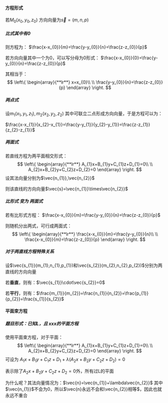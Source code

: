 #### 方程形式

若$M_{0}(x_{0},y_{0},z_{0})$
方向向量为$\vec{s}=(m,n,p)$
##### 比式其中有0
则方程为：
$\frac{x-x_{0}}{m}=\frac{y-y_{0}}{n}=\frac{z-z_{0}}{p}$

若方向向量其中一个为0，可以写分母为0形式：
$\frac{x-x_{0}}{0}=\frac{y-y_{0}}{n}=\frac{z-z_{0}}{p}$

其相当于：
$$
\left\{  
             \begin{array}{**lr**}  
x=x_{0}\\ \\
\frac{y-y_{0}}{n}=\frac{z-z_{0}}{p}
             \end{array}  
\right.  
$$

##### 两点式

设$m_{1}(x_{1},y_{1},z_{1}),m_{2}(x_{2},y_{2},z_{2})$
其中可联立二点形成方向向量，于是方程可以为：

$\frac{x-x_{1}}{x_{2}-x_{1}}=\frac{y-y_{1}}{y_{2}-y_{1}}=\frac{z-z_{1}}{z_{2}-z_{1}}$



##### 两面式
若直线方程为两平面相交形式：
$$
\left\{  
             \begin{array}{**lr**}  
A_{1}x+B_{1}y+C_{1}z+D_{1}=0\\ \\
A_{2}x+B_{2}y+C_{2}z+D_{2}=0
             \end{array}  
\right.  
$$
设其法向量分别为$\vec{n_{1}},\vec{n_{2}}$

则该直线的方向向量$\vec{s}=\vec{n_{1}}\times\vec{n_{2}}$


##### 比形式 变为 两面式
若有比形式方程：
$\frac{x-x_{0}}{m}=\frac{y-y_{0}}{n}=\frac{z-z_{0}}{p}$

则随机分出两式，可行成两面式：
$$
\left\{  
             \begin{array}{**lr**}  
\frac{x-x_{0}}{m}=\frac{y-y_{0}}{n}\\ \\
\frac{x-x_{0}}{m}=\frac{z-z_{0}}{p}
             \end{array}  
\right.  
$$

##### 对于两直线方程特殊关系

设$\vec{s_{1}}(m_{1},n_{1},p_{1})和\vec{s_{2}}(m_{2},n_{2},p_{2})$分别为两直线的方向向量

若**垂直**，则有：$\vec{s_{1}}\cdot\vec{s_{2}}=0$

若**平行**，则有：$\frac{m_{1}}{m_{2}}=\frac{n_{1}}{n_{2}}=\frac{p_{1}}{p_{2}}=\frac{s_{1}}{s_{2}}$



#### 平面束方程

##### 题目形式：已知L，且 xxx的平面方程

使用平面束方程，对于平面：
$$
\left\{  
             \begin{array}{**lr**}  
A_{1}x+B_{1}y+C_{1}z+D_{1}=0\\ \\
A_{2}x+B_{2}y+C_{2}z+D_{2}=0
             \end{array}  
\right.  
$$
可设为
$A_{1}x+B_{1}y+C_{1}z+D_{1}+\lambda(A_{2}x+B_{2}y+C_{2}z+D_{2})=0$


表示除了$A_{2}x+B_{2}y+C_{2}z+D_{2}=0$外，所有过L的平面


为什么呢？其法向量情况为：$\vec{n}=\vec{n_{1}}+\lambda\vec{n_{2}}$
其中$\vec{n_{1}}$不会为0，所以$\vec{n}永远不会和\vec{n_{2}}相等$，因此也就永远不重合